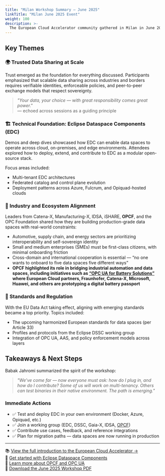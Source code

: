 ```yaml
---
title: "Milan Workshop Summary – June 2025"
linkTitle: "Milan June 2025 Event"
weight: 100
description: >-
  The European Cloud Accelerator community gathered in Milan in June 2025 for a multi-day workshop focused on advancing the vision of open, sovereign, and interoperable data spaces. The event brought together cloud providers, industrial data experts, open-source contributors, and policymakers to align efforts and accelerate progress across the ecosystem.
---
```


## Key Themes

### 🌍 Trusted Data Sharing at Scale
Trust emerged as the foundation for everything discussed. Participants emphasized that scalable data sharing across industries and borders requires verifiable identities, enforceable policies, and peer-to-peer exchange models that respect sovereignty.

> _"Your data, your choice — with great responsibility comes great power."_  
> — echoed across sessions as a guiding principle

### 🏗️ Technical Foundation: Eclipse Dataspace Components (EDC)
Demos and deep dives showcased how EDC can enable data spaces to operate across cloud, on-premises, and edge environments. Attendees explored how to deploy, extend, and contribute to EDC as a modular open-source stack.

Focus areas included:
- Multi-tenant EDC architectures
- Federated catalog and control plane evolution
- Deployment patterns across Azure, Fulcrum, and Opiquad-hosted clouds

### 🤝 Industry and Ecosystem Alignment
Leaders from Catena-X, Manufacturing-X, IDSA, iSHARE, **OPCF**, and the OPC Foundation shared how they are building production-grade data spaces with real-world constraints:  
- Automotive, supply chain, and energy sectors are prioritizing interoperability and self-sovereign identity  
- Small and medium enterprises (SMEs) must be first-class citizens, with minimal onboarding friction  
- Cross-domain and international cooperation is essential — “no one wants to onboard to five data spaces five different ways”  
- **OPCF highlighted its role in bridging industrial automation and data spaces, including initiatives such as [“OPC UA for Battery Solutions”](https://opcfoundation.org/news/press-releases/opc-ua-for-battery/) where European Cloud partners, Fraunhofer, Catena-X, Microsoft, Huawei, and others are prototyping a digital battery passport**  

### 🧱 Standards and Regulation
With the EU Data Act taking effect, aligning with emerging standards became a top priority. Topics included:
- The upcoming harmonized European standards for data spaces (per Article 33)
- Profiles and protocols from the Eclipse DSSC working group
- Integration of OPC UA, AAS, and policy enforcement models across layers

## Takeaways & Next Steps

Babak Jahromi summarized the spirit of the workshop:

> _"We’ve come far — now everyone must ask: how do I plug in, and how do I contribute? Some of us will work on multi-tenancy. Others can test binaries in their native environment. The path is emerging."_

### Immediate Actions
- ✅ Test and deploy EDC in your own environment (Docker, Azure, Opiquad, etc.)  
- ✅ Join a working group (EDC, DSSC, Gaia-X, IDSA, [OPCF](https://opcfoundation.org/))  
- ✅ Contribute use cases, feedback, and reference integrations  
- ✅ Plan for migration paths — data spaces are now running in production  

---
📚 [View the full introduction to the European Cloud Accelerator →](./agenda/)  
🔗 [Get started with Eclipse Dataspace Components](https://github.com/eclipse-edc)  
🔗 [Learn more about OPCF and OPC UA](https://opcfoundation.org/)  
📄 [Download the June 2025 Workshop PDF](./June%202025%20-%20Milan%20-%20Cloud%20Accelerator%20%20Workshop%20-%20v2.pdf)
